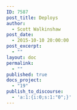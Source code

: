 ```yaml
---
ID: 7587
post_title: Deploys
author:
  - Scott Walkinshaw
post_date:
  - 2015-10-10 20:00:00
post_excerpt:
  - ""
layout: doc
permalink:
  - ""
published: true
docs_project:
  - "19"
publish_to_discourse:
  - 'a:1:{i:0;s:1:"0";}'
---
```

